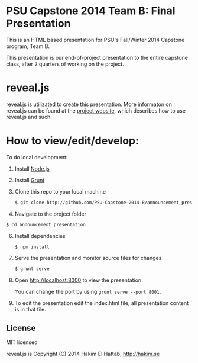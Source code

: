 # PSU Capstone 2014 Team B: Final Presentation

This is an HTML based presentation for PSU's Fall/Winter 2014 Capstone program, Team B.

This presentation is our end-of-project presentation to the entire capstone class, after 2 quarters of working on the project.


# reveal.js

reveal.js is utilizated to create this presentation. More informaton on reveal.js can be found at the [project website](https://github.com/hakimel/reveal.js/), which describes how to use reveal.js and such.


# How to view/edit/develop:

To do local development:

1. Install [Node.js](http://nodejs.org/)

2. Install [Grunt](http://gruntjs.com/getting-started#installing-the-cli)

4. Clone this repo to your local machine
   ```sh
   $ git clone http://github.com/PSU-Capstone-2014-B/announcement_presentation
   ```

5. Navigate to the project folder
  ```sh
  $ cd announcement_presentation
  ```

6. Install dependencies
   ```sh
   $ npm install
   ```

7. Serve the presentation and monitor source files for changes
   ```sh
   $ grunt serve
   ```

8. Open <http://localhost:8000> to view the presentation

   You can change the port by using `grunt serve --port 8001`.

9. To edit the presentation edit the index.html file, all presentation content is in that file.



## License

MIT licensed

reveal.js is Copyright (C) 2014 Hakim El Hattab, http://hakim.se
